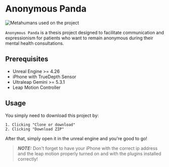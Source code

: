 # Anonymous Panda

![Metahumans used on the project](./4metahumans.jpg)

`Anonymous Panda` is a thesis project designed to facilitate communication and expressionism for patients who want to remain anonymous during their mental health consultations.


## Prerequisites

- Unreal Engine >= 4.26
- iPhone with TrueDepth Sensor
- Ultraleap Gemini >= 5.3.1
- Leap Motion Controller


## Usage

You simply need to download this project by:

    1. Clicking "Clone or download"
    2. Clicking "Download ZIP"

After that, simply open it in the unreal engine and you're good to go!

> **_NOTE:_**  Don't forget to have your iPhone with the correct ip address and the leap motion properly turned on and with the plugins installed correctly!
